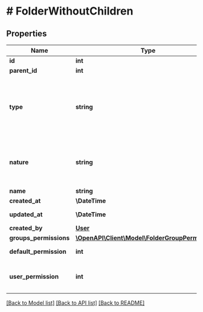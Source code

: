 # # FolderWithoutChildren

## Properties

Name | Type | Description | Notes
------------ | ------------- | ------------- | -------------
**id** | **int** |  | [readonly]
**parent_id** | **int** |  | [optional]
**type** | **string** | DEPRECATED: Use &#39;nature&#39; instead. Value is \&quot;Folder\&quot;. It is usefull to parse the tree and discriminate folders and files | [readonly]
**nature** | **string** | Value is \&quot;Folder\&quot;. It is usefull to parse the tree and discriminate folders and files | [readonly]
**name** | **string** | Name of the folder |
**created_at** | **\DateTime** | Creation date | [readonly]
**updated_at** | **\DateTime** | Date of the last update | [readonly]
**created_by** | [**User**](User.md) |  | [readonly]
**groups_permissions** | [**\OpenAPI\Client\Model\FolderGroupPermission[]**](FolderGroupPermission.md) |  | [readonly]
**default_permission** | **int** | Permission for a Folder | [optional]
**user_permission** | **int** | Aggregate of group user permissions and folder default permission | [readonly]

[[Back to Model list]](../../README.md#models) [[Back to API list]](../../README.md#endpoints) [[Back to README]](../../README.md)
